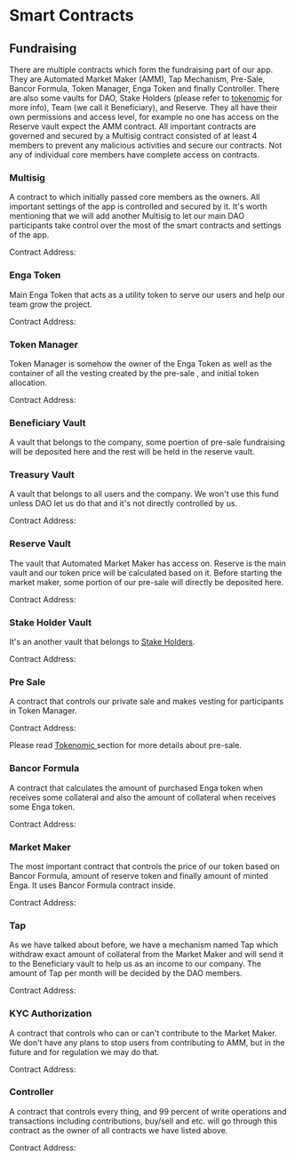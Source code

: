 # Smart Contracts

## Fundraising

There are multiple contracts which form the fundraising part of our app. They are Automated Market Maker (AMM), Tap Mechanism, Pre-Sale, Bancor Formula, Token Manager, Enga Token and finally Controller. There are also some vaults for DAO, Stake Holders (please refer to [tokenomic](../tokenomic-land/tokenomics.md#allocations) for more info), Team (we call it Beneficiary), and Reserve. They all have their own permissions and access level, for example no one has access on the Reserve vault expect the AMM contract. All important contracts are governed and secured by a Multisig contract consisted of at least 4 members to prevent any malicious activities and secure our contracts. Not any of individual core members have complete access on contracts.

### Multisig

A contract to which initially passed core members as the owners. All important settings of the app is controlled and secured by it. It's worth mentioning that we will add another Multisig to let our main DAO participants take control over the most of the smart contracts and settings of the app.

Contract Address:

### Enga Token

Main Enga Token that acts as a utility token to serve our users and help our team grow the project.

Contract Address:

### Token Manager

Token Manager is somehow the owner of the Enga Token as well as the container of all the vesting created by the pre-sale , and initial token allocation.

Contract Address:

### Beneficiary Vault

A vault that belongs to the company, some poertion of pre-sale fundraising will be deposited here and the rest will be held in the reserve vault.

### Treasury Vault

A vault that belongs to all users and the company. We won't use this fund unless DAO let us do that and it's not directly controlled by us.

Contract Address:

### Reserve Vault

The vault that Automated Market Maker has access on. Reserve is the main vault and our token price will be calculated based on it. Before starting the market maker, some portion of our pre-sale will directly be deposited here.

Contract Address:

### Stake Holder Vault

It's an another vault that belongs to [Stake Holders](../tokenomic-land/tokenomics.md#allocations).

Contract Address:

### Pre Sale

A contract that controls our private sale and makes vesting for participants in Token Manager.

Contract Address:

Please read [Tokenomic ](../tokenomic-land/tokenomics.md)section for more details about pre-sale.

### Bancor Formula

A contract that calculates the amount of purchased Enga token when receives some collateral and also the amount of collateral when receives some Enga token.

Contract Address:

### Market Maker

The most important contract that controls the price of our token based on Bancor Formula, amount of reserve token and finally amount of minted Enga. It uses Bancor Formula contract inside.

Contract Address:

### Tap

As we have talked about before, we have a mechanism named Tap which withdraw exact amount of collateral from the Market Maker and will send it to the Beneficiary vault to help us as an income to our company. The amount of Tap per month will be decided by the DAO members.

Contract Address:

### KYC Authorization

A contract that controls who can or can't contribute to the Market Maker. We don't have any plans to stop users from contributing to AMM, but in the future and for regulation we may do that.

Contract Address:

### Controller

A contract that controls every thing, and 99 percent of write operations and transactions including contributions, buy/sell and etc. will go through this contract as the owner of all contracts we have listed above.

Contract Address:
